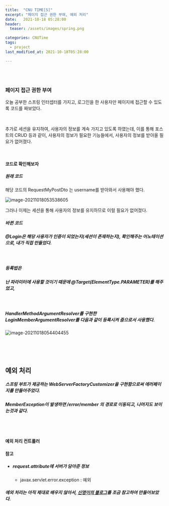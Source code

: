```yaml
---
title:  "CNU TIME[5]"
excerpt: "페이지 접근 권한 부여, 예외 처리"
date:   2021-10-18 05:28:00
header:
  teaser: /assets/images/spring.png

categories: CNUTime
tags:
  - project
last_modified_at: 2021-10-18T05:28:00

---
```


<br/>

<br/>

### 페이지 접근 권한 부여

<script src="https://gist.github.com/ShinDongHun1/2c411e6b35a79b1c92a4c41577c1f8d6.js"></script>

<script src="https://gist.github.com/ShinDongHun1/b07086a5221848300b840ce9c0c60270.js"></script>

오늘 공부한 스프링 인터셉터를 가지고, 로그인을 한 사용자만 페이지에 접근할 수 있도록 코드를 짜보았다.

<br/>

추가로 세션을 유지하여, 사용자의 정보를 계속 가지고 있도록 하였는데, 이를 통해 포스트의 CRUD 등과 같이, 사용자의 정보가 필요한 기능들에서, 사용자의 정보를 받아올 필요가 없어졌다.

<br/>

#### 코드로 확인해보자

##### 원래 코드

<script src="https://gist.github.com/ShinDongHun1/447c7c8c7f362580c5a7750dddd70300.js"></script>

해당 코드의 RequestMyPostDto 는 username를 받아와서 사용해야 했다.

![image-20211018053538605](https://raw.githubusercontent.com/ShinDongHun1/image_repo/main/img/image-20211018053538605.png)

그러나 이제는 세션을 통해 사용자의 정보를 유지하므로 이럴 필요가 없어졌다.

##### 바뀐 코드

<script src="https://gist.github.com/ShinDongHun1/c7309bfa54a873d6b5aafc11bcff7b86.js"></script>

##### @Login은 해당 사용자가 인증이 되었는지(세션이 존재하는지), 확인해주는 어노테이션으로, 내가 직접 만들었다.

<br/>

##### 등록법은

<script src="https://gist.github.com/ShinDongHun1/4013fcd3f4fbb8ea549a718e8e5ea350.js"></script>

##### 난 파라미터에 사용할 것이기 때문에 @Target(ElementType.PARAMETER)를 해주었고,

<br/>

<script src="https://gist.github.com/ShinDongHun1/4f42e0b04f8b593eeb8796a9fa2b37e7.js"></script> 

##### HandlerMethodArgumentResolver를 구현한 LoginMemberArgumentResolver를 다음과 같이 등록시켜 줌으로서 사용했다.

![image-20211018054404455](https://raw.githubusercontent.com/ShinDongHun1/image_repo/main/img/image-20211018054404455.png)

<br/>

<br/>

<br/>

## 예외 처리

<script src="https://gist.github.com/ShinDongHun1/5cc48b5a98ee582e1a04a285aeda591a.js"></script>

##### 스프링 부트가 제공하는 WebServerFactoryCustomizer을 구현함으로써 에러페이지를 만들어주었다.

##### MemberException이 발생하면 /error/member 의 경로로 이동되고, 나머지도 보이는것과 같다.

<br/>

<br/>

#### 예외 처리 컨트롤러

<script src="https://gist.github.com/ShinDongHun1/ded878d79ae8ef5b796061db8b0ef388.js"></script>

#### 참고

- ##### request.attribute에 서버가 담아준 정보

  - javax.servlet.error.exception : 예외

##### 예외 처리는 아직 제대로 배우지 않아서, [신영이의 블로그](https://velog.io/@sinyoung3016/%EC%B0%A8%EA%B7%BC%EC%B0%A8%EA%B7%BC-%EA%B8%B0%EC%B4%88-%EB%8B%A4%EC%A7%80%EA%B8%B0-04-BackEnd-H2-Exception)를 조금 참고하여 만들어보았다.